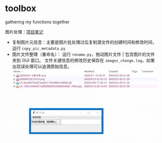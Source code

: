 # toolbox

gathering my functions together

图片处理：[项目笔记](https://www.notion.so/mightymjolnir/22c4306ed4c34a7b8ff4951718344002)

- 复制图片元信息：主要是图片批处理过后复制源文件的创建时间和修改时间，运行 `copy_pic_metadata.py`
- 图片文件整理（重命名）：
    运行 `rename.py`，拖动图片文件 | 包含图片的文件夹到 GUI 窗口。
    文件关键信息的修改历史保存在 `images_change.log`，如果出现误处理可以追溯原始信息。
    ![alt](assets\20230205.gif)
